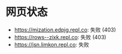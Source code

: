 # 网页状态
- https://mization.edpjg.repl.co: 失败 (403)
- https://rows--zixk.repl.co: 失败 (403)
- https://jsn.limkon.repl.co: 失败
